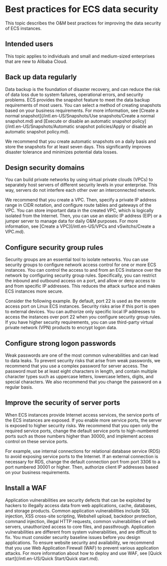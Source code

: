Best practices for ECS data security 
=========================================================

This topic describes the O\&M best practices for improving the data security of ECS instances.

Intended users 
-----------------------------------

This topic applies to individuals and small and medium-sized enterprises that are new to Alibaba Cloud.

Back up data regularly 
-------------------------------------------

Data backup is the foundation of disaster recovery, and can reduce the risk of data loss due to system failures, operational errors, and security problems. ECS provides the snapshot feature to meet the data backup requirements of most users. You can select a method of creating snapshots based on your business requirements. For more information, see [Create a normal snapshot](/intl.en-US/Snapshots/Use snapshots/Create a normal snapshot.md) and [Execute or disable an automatic snapshot policy](/intl.en-US/Snapshots/Automatic snapshot policies/Apply or disable an automatic snapshot policy.md).

We recommend that you create automatic snapshots on a daily basis and store the snapshots for at least seven days. This significantly improves disaster tolerance and minimizes potential data losses.

Design security domains 
--------------------------------------------

You can build private networks by using virtual private clouds (VPCs) to separately host servers of different security levels in your enterprise. This way, servers do not interfere each other over an interconnected network.

We recommend that you create a VPC. Then, specify a private IP address range in CIDR notation, and configure route tables and gateways of the VPC. You can store important data in the created VPC, which is logically isolated from the Internet. Then, you can use an elastic IP address (EIP) or a jumper server to manage data for daily O\&M purposes. For more information, see [Create a VPC](/intl.en-US/VPCs and vSwitchs/Create a VPC.md).

Configure security group rules 
---------------------------------------------------

Security groups are an essential tool to isolate networks. You can use security groups to configure network access control for one or more ECS instances. You can control the access to and from an ECS instance over the network by configuring security group rules. Specifically, you can restrict the inbound and outbound access on a port, and allow or deny access to and from specific IP addresses. This reduces the attack surface and makes ECS instances more secure.

Consider the following example. By default, port 22 is used as the remote access port on Linux ECS instances. Security risks arise if this port is open to external devices. You can authorize only specific local IP addresses to access the instances over port 22 when you configure security group rules. If you have higher security requirements, you can use third-party virtual private network (VPN) products to encrypt logon data.

Configure strong logon passwords 
-----------------------------------------------------

Weak passwords are one of the most common vulnerabilities and can lead to data leaks. To prevent security risks that arise from weak passwords, we recommend that you use a complex password for server access. The password must be at least eight characters in length, and contain multiple character types such as uppercase letters, lowercase letters, digits, and special characters. We also recommend that you change the password on a regular basis.

Improve the security of server ports 
---------------------------------------------------------

When ECS instances provide Internet access services, the service ports of the ECS instances are exposed. If you enable more service ports, the server is exposed to higher security risks. We recommend that you open only the required service ports, change the default service ports to high-numbered ports such as those numbers higher than 30000, and implement access control on these service ports.

For example, use internal connections for relational database service (RDS) to avoid exposing service ports to the Internet. If an external connection is necessary for RDS, change the default connection port from port 3306 to a port numbered 30001 or higher. Then, authorize client IP addresses based on your business requirements.

Install a WAF 
----------------------------------

Application vulnerabilities are security defects that can be exploited by hackers to illegally access data from web applications, cache, databases, and storage products. Common application vulnerabilities include SQL injection, XSS cross-site scripting, Webshell upload, backdoor protection, command injection, illegal HTTP requests, common vulnerabilities of web servers, unauthorized access to core files, and passthrough. Application vulnerabilities are different from system vulnerabilities, and are difficult to fix. You must consider security baseline issues before you design applications. To ensure website security and availability, we recommend that you use Web Application Firewall (WAF) to prevent various application attacks. For more information about how to deploy and use WAF, see [Quick start](/intl.en-US/Quick Start/Quick start.md).
